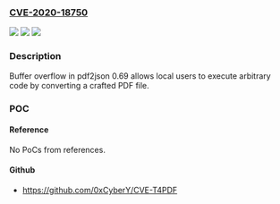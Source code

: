 ### [CVE-2020-18750](https://cve.mitre.org/cgi-bin/cvename.cgi?name=CVE-2020-18750)
![](https://img.shields.io/static/v1?label=Product&message=n%2Fa&color=blue)
![](https://img.shields.io/static/v1?label=Version&message=n%2Fa&color=blue)
![](https://img.shields.io/static/v1?label=Vulnerability&message=n%2Fa&color=brighgreen)

### Description

Buffer overflow in pdf2json 0.69 allows local users to execute arbitrary code by converting a crafted PDF file.

### POC

#### Reference
No PoCs from references.

#### Github
- https://github.com/0xCyberY/CVE-T4PDF

